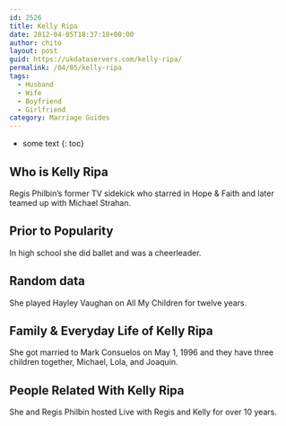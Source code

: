 ```yaml
---
id: 2526
title: Kelly Ripa
date: 2012-04-05T18:37:18+00:00
author: chito
layout: post
guid: https://ukdataservers.com/kelly-ripa/
permalink: /04/05/kelly-ripa
tags:
  - Husband
  - Wife
  - Boyfriend
  - Girlfriend
category: Marriage Guides
---
```


* some text
{: toc}
          
          
## Who is  Kelly Ripa
                  
                  
                  
Regis Philbin&#8217;s former TV sidekick who starred in Hope & Faith and later teamed up with Michael Strahan.
                  
                
                
                
## Prior to Popularity 
                  
                  
                  
In high school she did ballet and was a cheerleader.
                  
                
                
                
## Random data 
                  
                  
                  
She played Hayley Vaughan on All My Children for twelve years.
                  
                
                
                
## Family & Everyday Life of Kelly Ripa
                  
                  
                  
She got married to Mark Consuelos on May 1, 1996 and they have three children together, Michael, Lola, and Joaquin. 
                  
                
                
                
## People Related With  Kelly Ripa
                  
                  
                  
She and Regis Philbin hosted Live with Regis and Kelly for over 10 years.
                  
                
              
            
          
          
          
    
    
  
